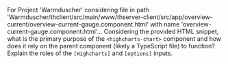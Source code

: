 For Project 'Warmduscher' considering file in path 'Warmduscher/thclient/src/main/www/thserver-client/src/app/overview-current/overview-current-gauge.component.html' with name 'overview-current-gauge.component.html'...
Considering the provided HTML snippet, what is the primary purpose of the `<highcharts-chart>` component and how does it rely on the parent component (likely a TypeScript file) to function? Explain the roles of the `[Highcharts]` and `[options]` inputs.